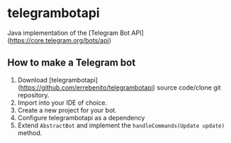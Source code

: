 telegrambotapi
=======
Java implementation of the [Telegram Bot API] (https://core.telegram.org/bots/api)

How to make a Telegram bot
------
1. Download [telegrambotapi] (https://github.com/errebenito/telegrambotapi) source code/clone git repository.
2. Import into your IDE of choice.
3. Create a new project for your bot.
4. Configure telegrambotapi as a dependency
5. Extend `AbstractBot` and implement the `handleCommands(Update update)` method.
